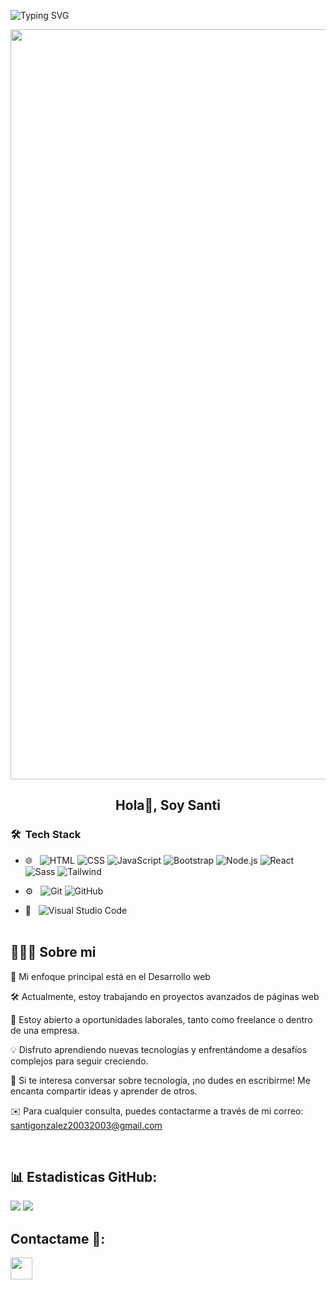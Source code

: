 ![Typing SVG](https://readme-typing-svg.herokuapp.com?multiline=true&width=500&lines=Bienvenid@-A-Mi-Pagina-De-Github!)

<p align="center">
  <img width="1200" src="assets/241765440-80728820-e06b-4f96-9c9e-9df46f0cc0a5.gif" />
</p>  
<h2 align="center">Hola👋, Soy Santi</h2>

<h3> 🛠 &nbsp;Tech Stack</h3>

- 🌐 &nbsp;
  ![HTML](https://img.shields.io/badge/-HTML-333333?style=flat&logo=HTML5)
  ![CSS](https://img.shields.io/badge/-CSS-333333?style=flat&logo=CSS3&logoColor=1572B6)
  ![JavaScript](https://img.shields.io/badge/-JavaScript-333333?style=flat&logo=javascript)
  ![Bootstrap](https://img.shields.io/badge/-Bootstrap-333333?style=flat&logo=bootstrap&logoColor=563D7C)
  ![Node.js](https://img.shields.io/badge/-Node.js-333333?style=flat&logo=node.js)
  ![React](https://img.shields.io/badge/-React-333333?style=flat&logo=react)
  ![Sass](https://img.shields.io/badge/Sass-333333?style=flat&logo=sass)
  ![Tailwind](https://img.shields.io/badge/Tailwind-333333?style=flat&logo=tailwindcss)

- ⚙️ &nbsp;
  ![Git](https://img.shields.io/badge/-Git-333333?style=flat&logo=git)
  ![GitHub](https://img.shields.io/badge/-GitHub-333333?style=flat&logo=github)
- 🔧 &nbsp;
  ![Visual Studio Code](https://img.shields.io/badge/-Visual%20Studio%20Code-333333?)
  <br>
  <br>

## 👨🏻‍💻 Sobre mi

🌱 Mi enfoque principal está en el Desarrollo web

🛠️ Actualmente, estoy trabajando en proyectos avanzados de páginas web

💼 Estoy abierto a oportunidades laborales, tanto como freelance o dentro de una empresa.

💡 Disfruto aprendiendo nuevas tecnologías y enfrentándome a desafíos complejos para seguir creciendo.

💬 Si te interesa conversar sobre tecnología, ¡no dudes en escribirme! Me encanta compartir ideas y aprender de otros.

✉️ Para cualquier consulta, puedes contactarme a través de mi correo: santigonzalez20032003@gmail.com

<br>

<div align="center"> </div>

## 📊 Estadisticas GitHub:

![](https://github-readme-stats.vercel.app/api?username=zantisad&show_icons=true&theme=tokyonight)
![](https://github-readme-stats.vercel.app/api/top-langs/?username=zantisad&theme=dark&hide_border=false&include_all_commits=true&count_private=true&layout=compact)

## Contactame 👋:

<p>
    <a href="https://www.linkedin.com/in/santiago-gonzalez-dev/">
        <img src="https://img.shields.io/badge/linkedin-%230077B5.svg?&style=for-the-badge&logo=linkedin&logoColor=white" height=35>
    </a> 
</p>
